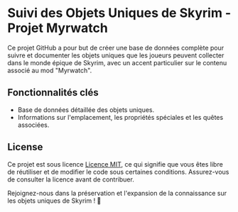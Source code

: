 # Suivi des Objets Uniques de Skyrim - Projet Myrwatch

Ce projet GitHub a pour but de créer une base de données complète pour suivre et documenter les objets uniques que les joueurs peuvent collecter dans le monde épique de Skyrim, avec un accent particulier sur le contenu associé au mod "Myrwatch".

## Fonctionnalités clés
- Base de données détaillée des objets uniques.
- Informations sur l'emplacement, les propriétés spéciales et les quêtes associées.

## License
Ce projet est sous licence [Licence MIT](LICENSE), ce qui signifie que vous êtes libre de réutiliser et de modifier le code sous certaines conditions. Assurez-vous de consulter la licence avant de contribuer.

Rejoignez-nous dans la préservation et l'expansion de la connaissance sur les objets uniques de Skyrim ! 🐉
